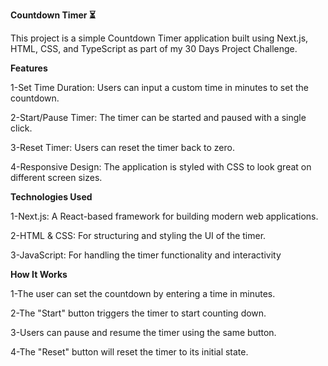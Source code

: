 **Countdown Timer ⏳**

This project is a simple Countdown Timer application built using Next.js, HTML, CSS, and TypeScript as part of my 30 Days Project Challenge.

**Features**

1-Set Time Duration: Users can input a custom time in minutes to set the countdown.

2-Start/Pause Timer: The timer can be started and paused with a single click.

3-Reset Timer: Users can reset the timer back to zero.

4-Responsive Design: The application is styled with CSS to look great on different screen sizes.

**Technologies Used**

1-Next.js: A React-based framework for building modern web applications.

2-HTML & CSS: For structuring and styling the UI of the timer.

3-JavaScript: For handling the timer functionality and interactivity

**How It Works**

1-The user can set the countdown by entering a time in minutes.

2-The "Start" button triggers the timer to start counting down.

3-Users can pause and resume the timer using the same button.

4-The "Reset" button will reset the timer to its initial state.

